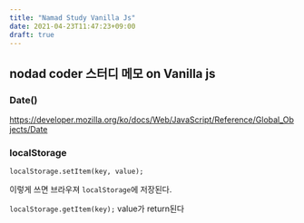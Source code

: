 ```yaml
---
title: "Namad Study Vanilla Js"
date: 2021-04-23T11:47:23+09:00
draft: true
---
```


## nodad coder 스터디 메모 on Vanilla js

### Date()

https://developer.mozilla.org/ko/docs/Web/JavaScript/Reference/Global_Objects/Date

### localStorage

`localStorage.setItem(key, value);`

이렇게 쓰면 브라우져 `localStorage`에 저장된다.

`localStorage.getItem(key);` value가 return된다

